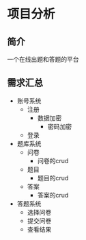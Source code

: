 # 项目分析

## 简介

一个在线出题和答题的平台

## 需求汇总

- 账号系统
  - 注册
    - 数据加密
      - 密码加密
  - 登录
- 题库系统
  - 问卷
    - 问卷的crud 
  - 题目
    - 题目的crud
  - 答案
    - 答案的crud
- 答题系统
  - 选择问卷
  - 提交问卷
  - 查看结果
